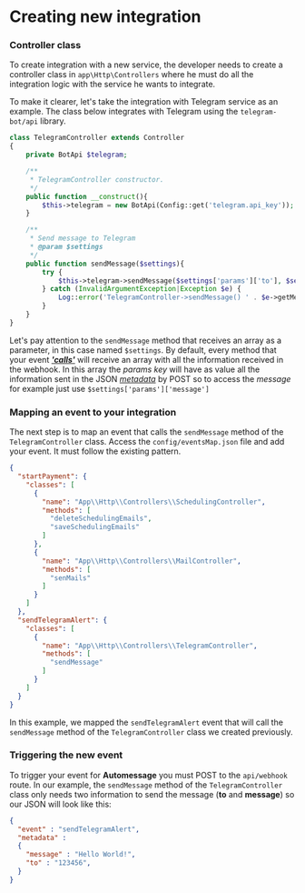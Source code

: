 # Creating new integration

### Controller class

To create integration with a new service, the developer needs to create a controller class in `app\Http\Controllers` where he must do all the integration logic with the service he wants to integrate.

To make it clearer, let's take the integration with Telegram service as an example. The class below integrates with Telegram using the `telegram-bot/api` library.

```php
class TelegramController extends Controller
{
    private BotApi $telegram;

    /**
     * TelegramController constructor.
     */
    public function __construct(){
        $this->telegram = new BotApi(Config::get('telegram.api_key'));
    }

    /**
     * Send message to Telegram
     * @param $settings
     */
    public function sendMessage($settings){
        try {
            $this->telegram->sendMessage($settings['params']['to'], $settings['params']['message']);
        } catch (InvalidArgumentException|Exception $e) {
            Log::error('TelegramController->sendMessage() ' . $e->getMessage());
        }
    }
}
```

Let's pay attention to the `sendMessage` method that receives an array as a parameter, in this case named `$settings`. By default, every method that your event [_**'calls'**_](learn/getting-started.md#events-map) will receive an array with all the information received in the webhook. In this array the _params key_ will have as value all the information sent in the JSON [_metadata_](learn/getting-started.md#triggering-an-event) by POST so to access the _message_ for example just use `$settings['params']['message']`

### Mapping an event to your integration

The next step is to map an event that calls the `sendMessage` method of the `TelegramController` class. Access the `config/eventsMap.json` file and add your event. It must follow the existing pattern.

```json
{
  "startPayment": {
    "classes": [
      {
        "name": "App\\Http\\Controllers\\SchedulingController",
        "methods": [
          "deleteSchedulingEmails",
          "saveSchedulingEmails"
        ]
      },
      {
        "name": "App\\Http\\Controllers\\MailController",
        "methods": [
          "senMails"
        ]
      }
    ]
  },
  "sendTelegramAlert": {
    "classes": [
      {
        "name": "App\\Http\\Controllers\\TelegramController",
        "methods": [
          "sendMessage"
        ]
      }
    ]
  }
}
```

In this example, we mapped the `sendTelegramAlert` event that will call the `sendMessage` method of the `TelegramController` class we created previously.

### Triggering the new event

To trigger your event for **Automessage** you must POST to the `api/webhook` route. In our example, the `sendMessage` method of the `TelegramController` class only needs two information to send the message (**to** and **message**) so our JSON will look like this:

```json
{
  "event" : "sendTelegramAlert",
  "metadata" :
  {
    "message" : "Hello World!",
    "to" : "123456",
  }
}
```
